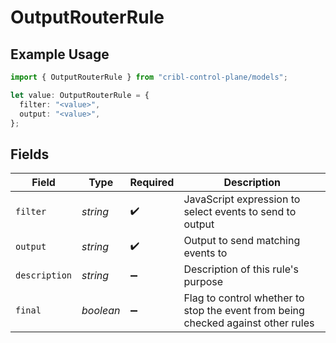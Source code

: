 # OutputRouterRule

## Example Usage

```typescript
import { OutputRouterRule } from "cribl-control-plane/models";

let value: OutputRouterRule = {
  filter: "<value>",
  output: "<value>",
};
```

## Fields

| Field                                                                            | Type                                                                             | Required                                                                         | Description                                                                      |
| -------------------------------------------------------------------------------- | -------------------------------------------------------------------------------- | -------------------------------------------------------------------------------- | -------------------------------------------------------------------------------- |
| `filter`                                                                         | *string*                                                                         | :heavy_check_mark:                                                               | JavaScript expression to select events to send to output                         |
| `output`                                                                         | *string*                                                                         | :heavy_check_mark:                                                               | Output to send matching events to                                                |
| `description`                                                                    | *string*                                                                         | :heavy_minus_sign:                                                               | Description of this rule's purpose                                               |
| `final`                                                                          | *boolean*                                                                        | :heavy_minus_sign:                                                               | Flag to control whether to stop the event from being checked against other rules |
